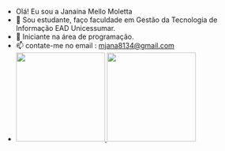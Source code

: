 - Olá! Eu sou a Janaina Mello Moletta
- 🔭 Sou estudante, faço faculdade em Gestão da Tecnologia de Informação EAD Unicessumar.
- 🌱 Iniciante na área de programação.
- 📫 contate-me no email : mjana8134@gmail.com
- <div>
  <a href="https://beacons.ai/Janaina-Mello-Moletta">
  <img height="180em" src="https://github-readme-stats.vercel.app/api?username=Janaina-Mello-Moletta&show_icons=true&theme=dark&include_all_commits=true&count_private=true"/>
  <img height="180em" src="https://github-readme-stats.vercel.app/api/top-langs/?username=Janaina-Mello-Moletta&layout=compact&langs_count=16&theme=dark"/>
</div>
  
  ##
 

